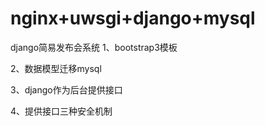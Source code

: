 # nginx+uwsgi+django+mysql
django简易发布会系统
1、bootstrap3模板 

2、数据模型迁移mysql

3、django作为后台提供接口

4、提供接口三种安全机制
